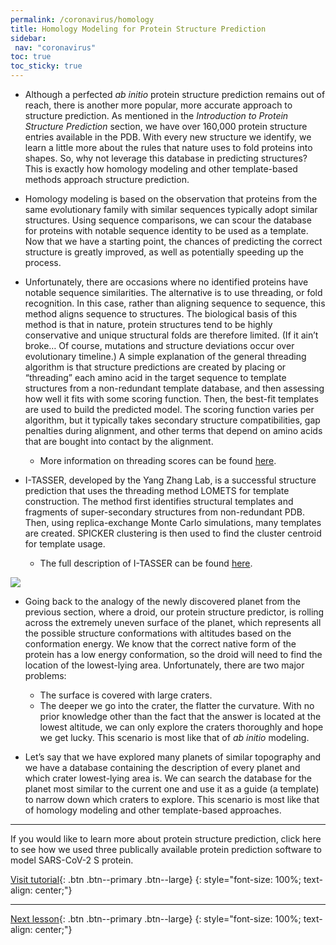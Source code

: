 ```yaml
---
permalink: /coronavirus/homology
title: Homology Modeling for Protein Structure Prediction
sidebar: 
 nav: "coronavirus"
toc: true
toc_sticky: true
---
```


* Although a perfected *ab initio* protein structure prediction remains out of reach, there is another more popular, more accurate approach to structure prediction. As mentioned in the *Introduction to Protein Structure Prediction* section, we have over 160,000 protein structure entries available in the PDB. With every new structure we identify, we learn a little more about the rules that nature uses to fold proteins into shapes. So, why not leverage this database in predicting structures? This is exactly how homology modeling and other template-based methods approach structure prediction.

* Homology modeling is based on the observation that proteins from the same evolutionary family with similar sequences typically adopt similar structures. Using sequence comparisons, we can scour the database for proteins with notable sequence identity to be used as a template. Now that we have a starting point, the chances of predicting the correct structure is greatly improved, as well as potentially speeding up the process.

* Unfortunately, there are occasions where no identified proteins have notable sequence similarities. The alternative is to use threading, or fold recognition. In this case, rather than aligning sequence to sequence, this method aligns sequence to structures. The biological basis of this method is that in nature, protein structures tend to be highly conservative and unique structural folds are therefore limited. (If it ain’t broke… Of course, mutations and structure deviations occur over evolutionary timeline.) A simple explanation of the general threading algorithm is that structure predictions are created by placing or “threading” each amino acid in the target sequence to template structures from a non-redundant template database, and then assessing how well it fits with some scoring function. Then, the best-fit templates are used to build the predicted model. The scoring function varies per algorithm, but it typically takes secondary structure compatibilities, gap penalties during alignment, and other terms that depend on amino acids that are bought into contact by the alignment.

  * More information on threading scores can be found <a href="https://www.ncbi.nlm.nih.gov/pmc/articles/PMC3244815/" target="_blank">here</a>.

* I-TASSER, developed by the Yang Zhang Lab, is a successful structure prediction that uses the threading method LOMETS for template construction. The method first identifies structural templates and fragments of super-secondary structures from non-redundant PDB. Then, using replica-exchange Monte Carlo simulations, many templates are created. SPICKER clustering is then used to find the cluster centroid for template usage.

  * The full description of I-TASSER can be found <a href="http://europepmc.org/backend/ptpmcrender.fcgi?accid=PMC2849174&blobtype=pdf" target="_blank">here</a>.
  
<img src="../_pages/coronavirus/files/ITASSER.png">

* Going back to the analogy of the newly discovered planet from the previous section, where a droid, our protein structure predictor, is rolling across the extremely uneven surface of the planet, which represents all the possible structure conformations with altitudes based on the conformation energy. We know that the correct native form of the protein has a low energy conformation, so the droid will need to find the location of the lowest-lying area. Unfortunately, there are two major problems:
  * The surface is covered with large craters.
  * The deeper we go into the crater, the flatter the curvature.
  With no prior knowledge other than the fact that the answer is located at the lowest altitude, we can only explore the craters thoroughly and hope we get lucky. This scenario is most like that of *ab initio* modeling. 

* Let’s say that we have explored many planets of similar topography and we have a database containing the description of every planet and which crater lowest-lying area is. We can search the database for the planet most similar to the current one and use it as a guide (a template) to narrow down which craters to explore. This scenario is most like that of homology modeling and other template-based approaches.

<hr>

If you would like to learn more about protein structure prediction, click here to see how we used three publically available protein prediction software to model SARS-CoV-2 S protein.

[Visit tutorial](tutorial_homology){: .btn .btn--primary .btn--large}
{: style="font-size: 100%; text-align: center;"}

<hr>

[Next lesson](accuracy){: .btn .btn--primary .btn--large}
{: style="font-size: 100%; text-align: center;"}






